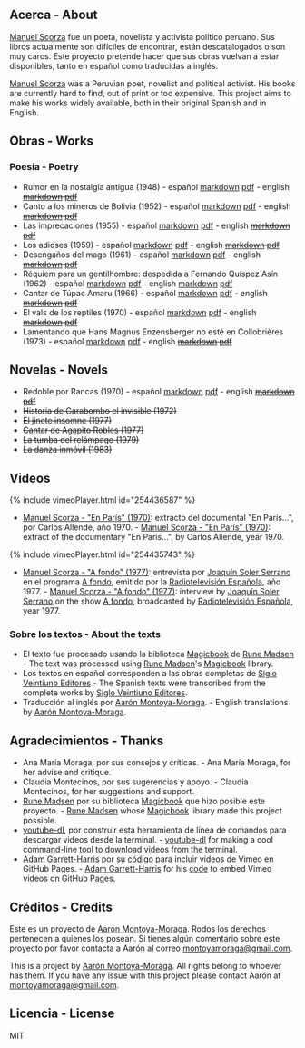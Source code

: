 ## Acerca - About

[Manuel Scorza](https://es.wikipedia.org/wiki/Manuel_Scorza) fue un poeta, novelista y activista político peruano. Sus libros actualmente son difíciles de encontrar, están descatalogados o son muy caros. Este proyecto pretende hacer que sus obras vuelvan a estar disponibles, tanto en español como traducidas a inglés.

[Manuel Scorza](https://en.wikipedia.org/wiki/Manuel_Scorza) was a Peruvian poet, novelist and political activist. His books are currently hard to find, out of print or too expensive. This project aims to make his works widely available, both in their original Spanish and in English.

## Obras - Works

### Poesía - Poetry

* Rumor en la nostalgia antigua (1948) -
español  [markdown](https://github.com/montoyamoraga/manuelscorza/blob/gh-pages/markdown/rumor-en-la-nostalgia-antigua.md) [pdf](https://github.com/montoyamoraga/manuelscorza/blob/gh-pages/pdf/rumor-en-la-nostalgia-antigua.pdf) - english ~~[markdown](markdown) [pdf](pdf)~~
* Canto a los mineros de Bolivia (1952) -
español  [markdown](https://github.com/montoyamoraga/manuelscorza/blob/gh-pages/markdown/canto-a-los-mineros-de-bolivia.md) [pdf](https://github.com/montoyamoraga/manuelscorza/blob/gh-pages/pdf/canto-a-los-mineros-de-bolivia.pdf) - english ~~[markdown](markdown) [pdf](pdf)~~
* Las imprecaciones (1955) -
español  [markdown](https://github.com/montoyamoraga/manuelscorza/blob/gh-pages/markdown/las-imprecaciones.md) [pdf](https://github.com/montoyamoraga/manuelscorza/blob/gh-pages/pdf/las-imprecaciones.pdf) - english ~~[markdown](markdown) [pdf](pdf)~~
* Los adioses (1959) -
español  [markdown](https://github.com/montoyamoraga/manuelscorza/blob/gh-pages/markdown/los-adioses.md) [pdf](https://github.com/montoyamoraga/manuelscorza/blob/gh-pages/pdf/los-adioses.pdf) - english ~~[markdown](markdown) [pdf](pdf)~~
* Desengaños del mago (1961) -
español  [markdown](https://github.com/montoyamoraga/manuelscorza/blob/gh-pages/markdown/desenganos-del-mago.md) [pdf](https://github.com/montoyamoraga/manuelscorza/blob/gh-pages/pdf/desenganos-del-mago.pdf) - english ~~[markdown](markdown) [pdf](pdf)~~
* Réquiem para un gentilhombre: despedida a Fernando Quíspez Asín (1962) - español  [markdown](https://github.com/montoyamoraga/manuelscorza/blob/gh-pages/markdown/requiem-para-un-gentilhombre.md) [pdf](https://github.com/montoyamoraga/manuelscorza/blob/gh-pages/pdf/requiem-para-un-gentilhombre.pdf) - english ~~[markdown](markdown) [pdf](pdf)~~
* Cantar de Túpac Amaru (1966) - español  [markdown](https://github.com/montoyamoraga/manuelscorza/blob/gh-pages/markdown/cantar-de-tupac-amaru.md) [pdf](https://github.com/montoyamoraga/manuelscorza/blob/gh-pages/pdf/cantar-de-tupac-amaru.pdf) - english ~~[markdown](markdown) [pdf](pdf)~~
* El vals de los reptiles (1970) - español  [markdown](https://github.com/montoyamoraga/manuelscorza/blob/gh-pages/markdown/el-vals-de-los-reptiles.md) [pdf](https://github.com/montoyamoraga/manuelscorza/blob/gh-pages/pdf/el-vals-de-los-reptiles.pdf) - english ~~[markdown](markdown) [pdf](pdf)~~
* Lamentando que Hans Magnus Enzensberger no esté en Collobrières (1973) - español  [markdown](https://github.com/montoyamoraga/manuelscorza/blob/gh-pages/markdown/lamentando-que-hans-magnus.md) [pdf](https://github.com/montoyamoraga/manuelscorza/blob/gh-pages/pdf/lamentando-que-hans-magnus.pdf) - english ~~[markdown](markdown) [pdf](pdf)~~

## Novelas - Novels

* Redoble por Rancas (1970) - español [markdown](https://github.com/montoyamoraga/manuelscorza/blob/gh-pages/markdown/redoble-por-rancas.md) [pdf](https://github.com/montoyamoraga/manuelscorza/blob/gh-pages/pdf/redoble-por-rancas.pdf) - english ~~[markdown](markdown) [pdf](pdf)~~
* ~~Historia de Garabombo el invisible (1972)~~
* ~~El jinete insomne (1977)~~
* ~~Cantar de Agapito Robles (1977)~~
* ~~La tumba del relámpago (1979)~~
* ~~La danza inmóvil (1983)~~

## Videos

{% include vimeoPlayer.html id="254436587" %}

* [Manuel Scorza - "En París" (1970)](https://www.youtube.com/watch?v=POmYALPmzeQ): extracto del documental "En París...", por Carlos Allende, año 1970. - [Manuel Scorza - "En París" (1970)](https://www.youtube.com/watch?v=POmYALPmzeQ): extract of the documentary "En París...", by Carlos Allende, year 1970.

{% include vimeoPlayer.html id="254435743" %}

* [Manuel Scorza - "A fondo" (1977)](https://www.youtube.com/watch?v=wSAubBLge1s): entrevista por [Joaquín Soler Serrano](https://es.wikipedia.org/wiki/Joaqu%C3%ADn_Soler_Serrano) en el programa [A fondo](https://es.wikipedia.org/wiki/A_fondo), emitido por la [Radiotelevisión Española](https://es.wikipedia.org/wiki/RTVE), año 1977. - [Manuel Scorza - "A fondo" (1977)](https://www.youtube.com/watch?v=wSAubBLge1s): interview by [Joaquín Soler Serrano](https://en.wikipedia.org/wiki/Joaqu%C3%ADn_Soler_Serrano) on the show [A fondo](https://en.wikipedia.org/wiki/A_fondo), broadcasted by [Radiotelevisión Española](https://en.wikipedia.org/wiki/RTVE), year 1977.

### Sobre los textos - About the texts

* El texto fue procesado usando la biblioteca [Magicbook](https://github.com/magicbookproject/magicbook) de [Rune Madsen](https://runemadsen.com/) - The text was processed using [Rune Madsen](https://runemadsen.com/)'s [Magicbook](https://github.com/magicbookproject/magicbook) library.
* Los textos en español corresponden a las obras completas de [Siglo Veintiuno Editores](http://www.sigloxxieditores.com.mx/) - The Spanish texts were transcribed from the complete works by [Siglo Veintiuno Editores](http://www.sigloxxieditores.com.mx/).
* Traducción al inglés por [Aarón Montoya-Moraga](http://montoyamoraga.io/). - English translations by [Aarón Montoya-Moraga](http://montoyamoraga.io/).

## Agradecimientos - Thanks

* Ana María Moraga, por sus consejos y críticas. - Ana María Moraga, for her advise and critique.
* Claudia Montecinos, por sus sugerencias y apoyo. - Claudia Montecinos, for her suggestions and support.
* [Rune Madsen](https://runemadsen.com/) por su biblioteca [Magicbook](https://github.com/magicbookproject/magicbook) que hizo posible este proyecto. - [Rune Madsen](https://runemadsen.com/) whose [Magicbook](https://github.com/magicbookproject/magicbook) library made this project possible.
* [youtube-dl](https://rg3.github.io/youtube-dl/), por construir esta herramienta de línea de comandos para descargar videos desde la terminal. - [youtube-dl](https://rg3.github.io/youtube-dl/) for making a cool command-line tool to download videos from the terminal.
* [Adam Garrett-Harris](http://www.adamwadeharris.com/) por su [código](http://www.adamwadeharris.com/how-to-easily-embed-youtube-videos-in-jekyll-sites-without-a-plugin/) para incluir videos de Vimeo en GitHub Pages. - [Adam Garrett-Harris](http://www.adamwadeharris.com/) for his [code](http://www.adamwadeharris.com/how-to-easily-embed-youtube-videos-in-jekyll-sites-without-a-plugin/) to embed Vimeo videos on GitHub Pages.

## Créditos - Credits

Este es un proyecto de [Aarón Montoya-Moraga](http://montoyamoraga.io/). Rodos los derechos pertenecen a quienes los posean. Si tienes algún comentario sobre este proyecto por favor contacta a Aarón al correo montoyamoraga@gmail.com.

This is a project by [Aarón Montoya-Moraga](http://montoyamoraga.io/). All rights belong to whoever has them. If you have any issue with this project please contact Aarón at montoyamoraga@gmail.com.

##  Licencia - License

MIT
